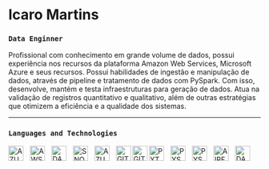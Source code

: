 # Icaro Martins 
### **`Data Enginner`**

Profissional com conhecimento em grande volume de dados, possui experiência nos recursos da plataforma Amazon Web Services, Microsoft Azure e seus recursos. Possui habilidades de ingestão e manipulação de dados, através de pipeline e tratamento de dados com PySpark. Com isso, desenvolve, mantém e testa infraestruturas para geração de dados. Atua na validação de registros quantitativo e qualitativo, além de outras estratégias que otimizem a eficiência e a qualidade dos sistemas.

---

### **`Languages ​​and Technologies`**



<img 
    align="left"
    alt="AZURE"
    title="AZURE"
    width="30px"
    style="padding-right: 10px;"
    src="https://cdn.jsdelivr.net/gh/devicons/devicon@latest/icons/azure/azure-original.svg" 
/>

<img 
    align="left"
    alt="AWS"
    title="AWS"
    width="30px"
    style="padding-right: 10px;"
    src="https://cdn.jsdelivr.net/gh/devicons/devicon@latest/icons/amazonwebservices/amazonwebservices-original-wordmark.svg" 
/>
         

<img
    align="left"
    alt="DATABRICKS"
    title="DATABRICKS"
    width="30px"
    style="padding-right: 10px;"
    src="https://az-icons.com/export/icons/d180faa9ddc77cb9e841ff02998e5e21.svg"
/>
<img
    align="left"
    alt="SNOWFLAKE"
    title="SNOWFLAKE"
    width="30px"
    style="padding-right: 10px;"
    src="https://cdn.brandfetch.io/idJz-fGD_q/theme/dark/symbol.svg?c=1dxbfHSJFAPEGdCLU4o5B"
/>


<img 
    align="left"
    alt="AZURE DEVOPS"
    title="AZURE DEVOPS"
    width="30px"
    style="padding-right: 10px;"
    src="https://cdn.jsdelivr.net/gh/devicons/devicon@latest/icons/azuredevops/azuredevops-original.svg"
/>

<img
    align="left"
    alt="GIT"
    title="GIT"
    width="30px"
    src="https://cdn.jsdelivr.net/gh/devicons/devicon@latest/icons/git/git-original.svg" 
/>

<img
    align="left"
    alt="GIT"
    title="GIT"
    width="30px"
    src="https://cdn.jsdelivr.net/gh/devicons/devicon@latest/icons/github/github-original.svg"          
/>

<img
    align="left"
    alt="PYTHON"
    title="PYTHON"
    width="30px"
    style="padding-right: 10px;"
    src="https://cdn.jsdelivr.net/gh/devicons/devicon@latest/icons/python/python-original.svg"
/>


<img
    align="left"
    alt="PYSPARK"
    title="PYSPARK"
    width="30px"
    style="padding-right: 10px;"
    src="https://cdn.jsdelivr.net/gh/devicons/devicon@latest/icons/apachespark/apachespark-original.svg" 
/>

<img
    align="left"
    alt="PYSPARK"
    title="PYSPARK"
    width="30px"
    style="padding-right: 10px;"
    src="https://az-icons.com/export/icons/1867c07db25701f635b0f13784e84822.svg "
/>


<img
    align="left"
    alt="AIRFLOW"
    title="AIRFLOW"
    width="30px"
    style="padding-right: 10px;"
    src="https://cdn.jsdelivr.net/gh/devicons/devicon@latest/icons/apacheairflow/apacheairflow-original.svg"
/>

<img
    align="left"
    alt="DATA FACTORY"
    title="DATA FACTORY"
    width="30px"
    style="padding-right: 10px;"
    src="https://az-icons.com/export/icons/679e395158754f2aa1194eb8a15ec8ec.svg"
/>          
